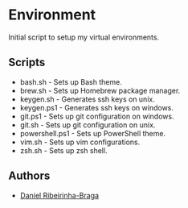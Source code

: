 # Environment

Initial script to setup my virtual environments.

## Scripts

- bash.sh - Sets up Bash theme.
- brew.sh - Sets up Homebrew package manager.
- keygen.sh - Generates ssh keys on unix.
- keygen.ps1 - Generates ssh keys on windows.
- git.ps1 - Sets up git configuration on windows.
- git.sh - Sets up git configuration on unix.
- powershell.ps1 - Sets up PowerShell theme.
- vim.sh - Sets up vim configurations.
- zsh.sh - Sets up zsh shell.

## Authors

- [Daniel Ribeirinha-Braga](https://github.com/DBragz)
